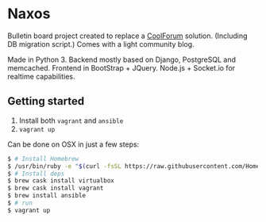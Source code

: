 # Naxos
Bulletin board project created to replace a [CoolForum](https://github.com/dsoriano/coolforum) solution. (Including DB migration script.) Comes with a light community blog.

Made in Python 3. Backend mostly based on Django, PostgreSQL and memcached. Frontend in BootStrap + JQuery. Node.js + Socket.io for realtime capabilities.

## Getting started
1. Install both `vagrant` and `ansible`
2. `vagrant up`

Can be done on OSX in just a few steps:
```bash
$ # Install Homebrew
$ /usr/bin/ruby -e "$(curl -fsSL https://raw.githubusercontent.com/Homebrew/install/master/install)"
$ # Install deps
$ brew cask install virtualbox
$ brew cask install vagrant
$ brew install ansible
$ # run
$ vagrant up
```
